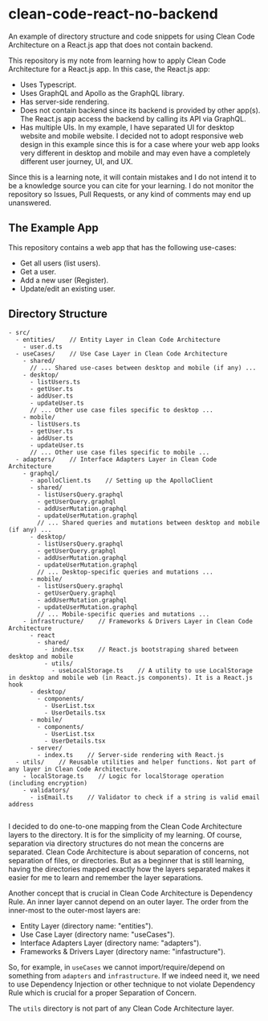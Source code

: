 # clean-code-react-no-backend
An example of directory structure and code snippets for using Clean Code Architecture on a React.js app that does not contain backend. 

This repository is my note from learning how to apply Clean Code Architecture for a React.js app. In this case, the React.js app:
- Uses Typescript.
- Uses GraphQL and Apollo as the GraphQL library.
- Has server-side rendering.
- Does not contain backend since its backend is provided by other app(s). The React.js app access the backend by calling its API via GraphQL.
- Has multiple UIs. In my example, I have separated UI for desktop website and mobile website. I decided not to adopt responsive web design in this example since this is for a case where your web app looks very different in desktop and mobile and may even have a completely different user journey, UI, and UX.

Since this is a learning note, it will contain mistakes and I do not intend it to be a knowledge source you can cite for your learning. I do not monitor the repository so Issues, Pull Requests, or any kind of comments may end up unanswered.

## The Example App

This repository contains a web app that has the following use-cases:
- Get all users (list users).
- Get a user.
- Add a new user (Register).
- Update/edit an existing user.

## Directory Structure

```
- src/
  - entities/    // Entity Layer in Clean Code Architecture
    - user.d.ts
  - useCases/    // Use Case Layer in Clean Code Architecture
    - shared/
      // ... Shared use-cases between desktop and mobile (if any) ...
    - desktop/
      - listUsers.ts
      - getUser.ts
      - addUser.ts
      - updateUser.ts
      // ... Other use case files specific to desktop ...
    - mobile/
      - listUsers.ts
      - getUser.ts
      - addUser.ts
      - updateUser.ts
      // ... Other use case files specific to mobile ...
  - adapters/    // Interface Adapters Layer in Clean Code Architecture
    - graphql/
      - apolloClient.ts    // Setting up the ApolloClient
      - shared/
        - listUsersQuery.graphql
        - getUserQuery.graphql
        - addUserMutation.graphql
        - updateUserMutation.graphql
        // ... Shared queries and mutations between desktop and mobile (if any) ...
      - desktop/
        - listUsersQuery.graphql
        - getUserQuery.graphql
        - addUserMutation.graphql
        - updateUserMutation.graphql
        // ... Desktop-specific queries and mutations ...
      - mobile/
        - listUsersQuery.graphql
        - getUserQuery.graphql
        - addUserMutation.graphql
        - updateUserMutation.graphql
        // ... Mobile-specific queries and mutations ...
    - infrastructure/    // Frameworks & Drivers Layer in Clean Code Architecture
      - react
        - shared/
          - index.tsx    // React.js bootstraping shared between desktop and mobile
          - utils/
            - useLocalStorage.ts    // A utility to use LocalStorage in desktop and mobile web (in React.js components). It is a React.js hook
      - desktop/
        - components/
          - UserList.tsx
          - UserDetails.tsx
      - mobile/
        - components/
          - UserList.tsx
          - UserDetails.tsx
      - server/
        - index.ts    // Server-side rendering with React.js
  - utils/    // Reusable utilities and helper functions. Not part of any layer in Clean Code Architecture.
    - localStorage.ts    // Logic for localStorage operation (including encryption)
    - validators/
      - isEmail.ts    // Validator to check if a string is valid email address


```

I decided to do one-to-one mapping from the Clean Code Architecture layers to the directory. It is for the simplicity of my learning. Of course, separation via directory structures do not mean the concerns are separated. Clean Code Architecture is about separation of concerns, not separation of files, or directories. But as a beginner that is still learning, having the directories mapped exactly how the layers separated makes it easier for me to learn and remember the layer separations.

Another concept that is crucial in Clean Code Architecture is Dependency Rule. An inner layer cannot depend on an outer layer. The order from the inner-most to the outer-most layers are:
- Entity Layer (directory name: "entities").
- Use Case Layer (directory name: "useCases").
- Interface Adapters Layer (directory name: "adapters").
- Frameworks & Drivers Layer (directory name: "infastructure").

So, for example, in `useCases` we cannot import/require/depend on something from `adapters` and `infrastructure`. If we indeed need it, we need to use Dependency Injection or other technique to not violate Dependency Rule which is crucial for a proper Separation of Concern.

The `utils` directory is not part of any Clean Code Architecture layer.
